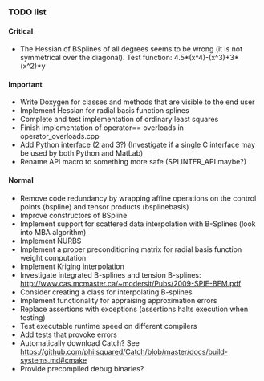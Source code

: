 ### TODO list

#### Critical
- The Hessian of BSplines of all degrees seems to be wrong (it is not symmetrical over the diagonal). Test function: 4.5*(x^4)-(x^3)+3*(x^2)*y

#### Important
- Write Doxygen for classes and methods that are visible to the end user
- Implement Hessian for radial basis function splines
- Complete and test implementation of ordinary least squares
- Finish implementation of operator== overloads in operator_overloads.cpp
- Add Python interface (2 and 3?)  (Investigate if a single C interface may be used by both Python and MatLab)
- Rename API macro to something more safe (SPLINTER_API maybe?)

#### Normal
- Remove code redundancy by wrapping affine operations on the control points (bspline) and tensor products (bsplinebasis)
- Improve constructors of BSpline
- Implement support for scattered data interpolation with B-Splines (look into MBA algorithm)
- Implement NURBS
- Implement a proper preconditioning matrix for radial basis function weight computation
- Implement Kriging interpolation
- Investigate integrated B-splines and tension B-splines: http://www.cas.mcmaster.ca/~modersit/Pubs/2009-SPIE-BFM.pdf
- Consider creating a class for interpolating B-splines
- Implement functionality for appraising approximation errors
- Replace assertions with exceptions (assertions halts execution when testing)
- Test executable runtime speed on different compilers
- Add tests that provoke errors
- Automatically download Catch? See https://github.com/philsquared/Catch/blob/master/docs/build-systems.md#cmake
- Provide precompiled debug binaries?
